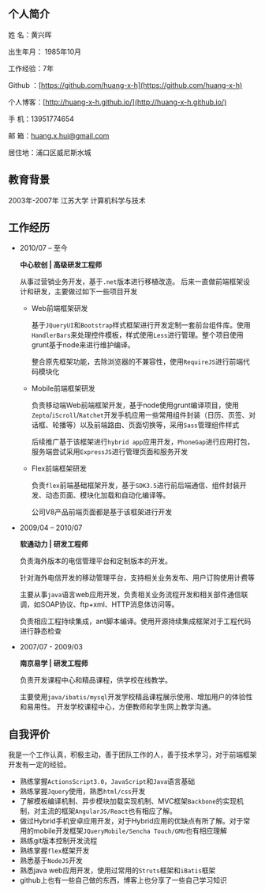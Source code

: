 ## 个人简介 ##

姓    名：黄兴晖 

出生年月： 1985年10月

工作经验：7年

Github  ：[https://github.com/huang-x-h](https://github.com/huang-x-h)

个人博客：[http://huang-x-h.github.io/](http://huang-x-h.github.io/)

手    机：13951774654

邮    箱：huang.x.hui@gmail.com

居住地：浦口区威尼斯水城

## 教育背景 ##

2003年-2007年 江苏大学 计算机科学与技术 

## 工作经历 ##

- 2010/07 – 至今

	**中心软创 | 高级研发工程师**
	
	从事过营销业务开发，基于`.net`版本进行移植改造。
	后来一直做前端框架设计和研发，主要做过如下一些项目开发

	- Web前端框架研发
	
		基于`JQueryUI`和`Bootstrap`样式框架进行开发定制一套前台组件库。使用`HandlerBars`来处理控件模板，样式使用`Less`进行管理。整个项目使用grunt基于node来进行维护编译。
		
		整合原先框架功能，去除浏览器的不兼容性，使用`RequireJS`进行前端代码模块化
	
	- Mobile前端框架研发	
	
		负责移动端Web前端框架开发，基于node使用grunt编译项目，使用`Zepto`/`iScroll`/`Ratchet`开发手机应用一些常用组件封装（日历、页签、对话框、轮播等）以及前端路由、页面切换等，采用`Sass`管理组件样式
	
		后续推广基于该框架进行`hybrid app`应用开发，`PhoneGap`进行应用打包，服务端尝试采用`ExpressJS`进行管理页面和服务开发
	
	- Flex前端框架研发
	
		负责`flex`前端基础框架开发，基于`SDK3.5`进行前后端通信、组件封装开发、动态页面、模块化加载和自动化编译等。
	
		公司V8产品前端页面都是基于该框架进行开发

- 2009/04 – 2010/07

	**软通动力 | 研发工程师**
	
	负责海外版本的电信管理平台和定制版本的开发。

	针对海外电信开发的移动管理平台，支持相关业务发布、用户订购使用计费等

	主要从事`java`语言web应用开发，负责相关业务流程开发和相关部件通信联调，如SOAP协议、ftp+xml、HTTP消息体访问等。
	
	负责相应工程持续集成，ant脚本编译。使用开源持续集成框架对于工程代码进行静态检查

- 2007/07 - 2009/03

	**南京易学 | 研发工程师**

	负责开发课程中心和精品课程，供学校在线教学。

	主要使用`java/ibatis/mysql`开发学校精品课程展示使用、增加用户的体验性和易用性。
    开发学校课程中心，方便教师和学生网上教学沟通。

## 自我评价 ##

我是一个工作认真，积极主动，善于团队工作的人，善于技术学习，对于前端框架开发有一定的经验。

- 熟练掌握`ActionsScript3.0`，`JavaScript`和`Java`语言基础
- 熟练掌握`Jquery`使用，熟悉`html/css`开发
- 了解模板编译机制、异步模块加载实现机制、MVC框架`Backbone`的实现机制，对主流的框架`AngularJS/React`也有相应了解。
- 做过Hybrid手机安卓应用开发，对于Hybrid应用的优缺点有所了解。对于常用的mobile开发框架`JQueryMobile/Sencha Touch/GMU`也有相应理解
- 熟练git版本控制开发流程
- 熟练掌握`flex`框架开发
- 熟悉基于`NodeJS`开发
- 熟悉java web应用开发，使用过常用的`Struts`框架和`iBatis`框架
- github上也有一些自己做的东西，博客上也分享了一些自己学习知识
